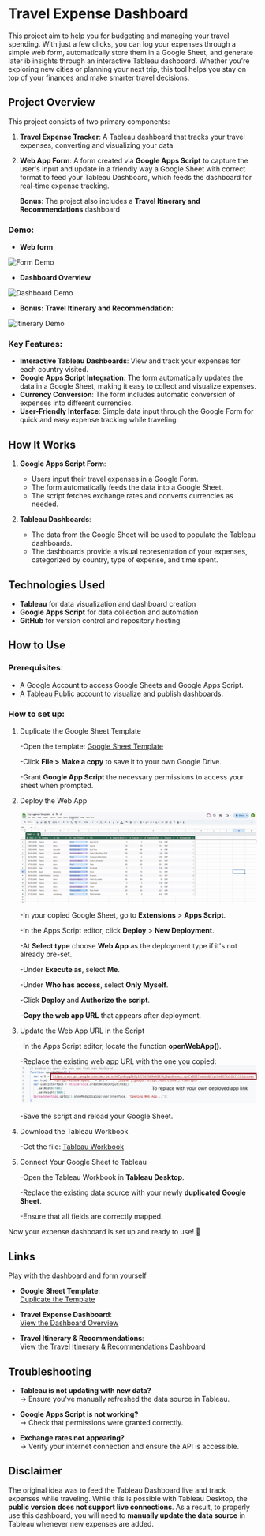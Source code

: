 # Travel Expense Dashboard

This project aim to help you for budgeting and managing your travel spending. With just a few clicks, you can log your expenses through a simple web form, automatically store them in a Google Sheet, and generate later ib insights through an interactive Tableau dashboard. Whether you're exploring new cities or planning your next trip, this tool helps you stay on top of your finances and make smarter travel decisions.

## Project Overview

This project consists of two primary components:
1. **Travel Expense Tracker**: A Tableau dashboard that tracks your travel expenses, converting and visualizing your data
2. **Web App Form**: A form created via **Google Apps Script** to capture the user's input and update in a friendly way a Google Sheet with correct format to feed your Tableau Dashboard, which feeds the dashboard for real-time expense tracking.

   **Bonus**:  The project also includes a **Travel Itinerary and Recommendations** dashboard 

### Demo:
   - **Web form**
     
   ![Form Demo](images/form_gif.gif)
   
   
   - **Dashboard Overview**
     
   ![Dashboard Demo](images/expense_gif.gif)
   

   - **Bonus: Travel Itinerary and Recommendation**:
     
   ![Itinerary Demo](images/itinerary_gif.gif)
   

### Key Features:
- **Interactive Tableau Dashboards**: View and track your expenses for each country visited.
- **Google Apps Script Integration**: The form automatically updates the data in a Google Sheet, making it easy to collect and visualize expenses.
- **Currency Conversion**: The form includes automatic conversion of expenses into different currencies.
- **User-Friendly Interface**: Simple data input through the Google Form for quick and easy expense tracking while traveling.


## How It Works

1. **Google Apps Script Form**: 
   - Users input their travel expenses in a Google Form.
   - The form automatically feeds the data into a Google Sheet.
   - The script fetches exchange rates and converts currencies as needed.

   
2. **Tableau Dashboards**:
   - The data from the Google Sheet will be used to populate the Tableau dashboards.
   - The dashboards provide a visual representation of your expenses, categorized by country, type of expense, and time spent.


## Technologies Used

- **Tableau** for data visualization and dashboard creation
- **Google Apps Script** for data collection and automation
- **GitHub** for version control and repository hosting


## How to Use

### Prerequisites:

- A Google Account to access Google Sheets and Google Apps Script.
- A [Tableau Public](https://public.tableau.com/app/discover) account to visualize and publish dashboards.

  

### How to set up:

1. Duplicate the Google Sheet Template

    -Open the template: [Google Sheet Template](https://docs.google.com/spreadsheets/d/1V_4RcWsyNWgzNP_7QEtNAxImFlHakryq-sET4CKB7vM/edit?gid=0#gid=0)
   
    -Click **File > Make a copy** to save it to your own Google Drive.
   
    -Grant **Google App Script** the necessary permissions to access your sheet when prompted.


2. Deploy the Web App

   ![Deploy Demo](images/deployform.gif)


    -In your copied Google Sheet, go to **Extensions** > **Apps Script**.

    -In the Apps Script editor, click **Deploy** > **New Deployment**.

    -At **Select type** choose **Web App** as the deployment type if it's not already pre-set.

    -Under **Execute as**, select **Me**.

    -Under **Who has access**, select **Only Myself**.

    -Click **Deploy** and **Authorize the script**.

    -**Copy the web app URL** that appears after deployment.



3. Update the Web App URL in the Script

    -In the Apps Script editor, locate the function **openWebApp()**.

    -Replace the existing web app URL with the one you copied:
       ![Codetochange](images/link_to_change.png)

    -Save the script and reload your Google Sheet.


4. Download the Tableau Workbook

    -Get the file: [Tableau Workbook](https://public.tableau.com/app/profile/davis.data/viz/ExpenseDashboard_17388573556900/NeutralDashboard)

5. Connect Your Google Sheet to Tableau

    -Open the Tableau Workbook in **Tableau Desktop**.
   
    -Replace the existing data source with your newly **duplicated Google Sheet**.
   
    -Ensure that all fields are correctly mapped.

Now your expense dashboard is set up and ready to use! 🚀


## Links

Play with the dashboard and form yourself

- **Google Sheet Template**:  
   [Duplicate the Template](https://docs.google.com/spreadsheets/d/1V_4RcWsyNWgzNP_7QEtNAxImFlHakryq-sET4CKB7vM/edit?gid=0#gid=0)
   
- **Travel Expense Dashboard**:  
   [View the Dashboard Overview](https://public.tableau.com/app/profile/davis.data/viz/ExpenseDashboard_17388573556900/NeutralDashboard)

- **Travel Itinerary & Recommendations**:  
   [View the Travel Itinerary & Recommendations Dashboard](https://public.tableau.com/app/profile/davis.data/viz/TravelItineraryandrecommendation/Recommandation)


## Troubleshooting

- **Tableau is not updating with new data?**  
  → Ensure you've manually refreshed the data source in Tableau.  

- **Google Apps Script is not working?**  
  → Check that permissions were granted correctly.  

- **Exchange rates not appearing?**  
  → Verify your internet connection and ensure the API is accessible.


## Disclaimer

The original idea was to feed the Tableau Dashboard live and track expenses while traveling. While this is possible with Tableau Desktop, the **public version does not support live connections**. As a result, to properly use this dashboard, you will need to **manually update the data source** in Tableau whenever new expenses are added.
